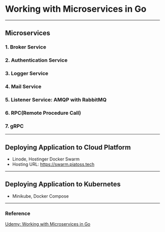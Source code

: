 # Working with Microservices in Go

---

## Microservices

### 1. Broker Service

### 2. Authentication Service

### 3. Logger Service

### 4. Mail Service

### 5. Listener Service: AMQP with RabbitMQ

### 6. RPC(Remote Procedure Call)

### 7. gRPC

---

## Deploying Application to Cloud Platform 

- Linode, Hostinger Docker Swarm
- Hosting URL: https://swarm.piatoss.tech

---

## Deploying Application to Kubernetes

- Minikube, Docker Compose

---

### Reference

[Udemy: Working with Microservices in Go](https://www.udemy.com/course/working-with-microservices-in-go/)
